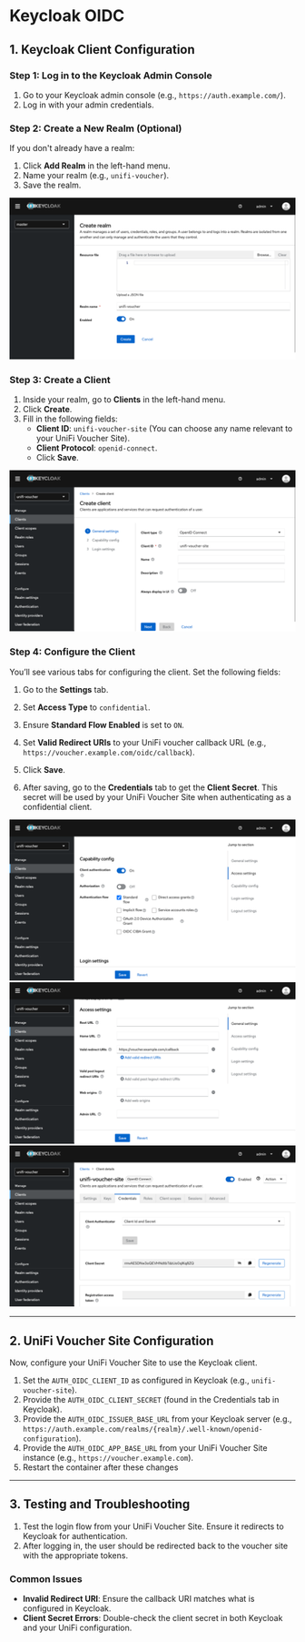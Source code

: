 # Keycloak OIDC

## 1. Keycloak Client Configuration

### Step 1: Log in to the Keycloak Admin Console

1. Go to your Keycloak admin console (e.g., `https://auth.example.com/`).
2. Log in with your admin credentials.

### Step 2: Create a New Realm (Optional)

If you don't already have a realm:

1. Click **Add Realm** in the left-hand menu.
2. Name your realm (e.g., `unifi-voucher`).
3. Save the realm.

![Create Realm](images/create_realm.png)

### Step 3: Create a Client

1. Inside your realm, go to **Clients** in the left-hand menu.
2. Click **Create**.
3. Fill in the following fields:
    - **Client ID**: `unifi-voucher-site` (You can choose any name relevant to your UniFi Voucher Site).
    - **Client Protocol**: `openid-connect`.
    - Click **Save**.

![Create Client](images/create_client.png)

### Step 4: Configure the Client

You’ll see various tabs for configuring the client. Set the following fields:

1. Go to the **Settings** tab.
2. Set **Access Type** to `confidential`.
3. Ensure **Standard Flow Enabled** is set to `ON`.
4. Set **Valid Redirect URIs** to your UniFi voucher callback URL (e.g., `https://voucher.example.com/oidc/callback`).
5. Click **Save**.

6. After saving, go to the **Credentials** tab to get the **Client Secret**. This secret will be used by your UniFi Voucher Site when authenticating as a confidential client.

![Client Settings 1](images/client_settings_1.png)
![Client Settings 2](images/client_settings_2.png)
![Client Secret](images/client_secret.png)

---

## 2. UniFi Voucher Site Configuration

Now, configure your UniFi Voucher Site to use the Keycloak client.

1. Set the `AUTH_OIDC_CLIENT_ID` as configured in Keycloak (e.g., `unifi-voucher-site`).
2. Provide the `AUTH_OIDC_CLIENT_SECRET` (found in the Credentials tab in Keycloak).
3. Provide the `AUTH_OIDC_ISSUER_BASE_URL` from your Keycloak server (e.g., `https://auth.example.com/realms/{realm}/.well-known/openid-configuration`).
4. Provide the `AUTH_OIDC_APP_BASE_URL` from your UniFi Voucher Site instance (e.g., `https://voucher.example.com`).
5. Restart the container after these changes

---

## 3. Testing and Troubleshooting

1. Test the login flow from your UniFi Voucher Site. Ensure it redirects to Keycloak for authentication.
2. After logging in, the user should be redirected back to the voucher site with the appropriate tokens.

### Common Issues

- **Invalid Redirect URI**: Ensure the callback URI matches what is configured in Keycloak.
- **Client Secret Errors**: Double-check the client secret in both Keycloak and your UniFi configuration.
